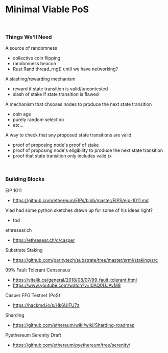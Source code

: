 # Minimal Viable PoS

<br>

### Things We'll Need

A source of randomness
  - collective coin flipping
  - randomness beacon
  - Rust Rand thread_rng() until we have networking?
  
A slashing/rewarding mechanism
  - reward if state transition is valid/uncontested
  - slash of stake if state transition is flawed

A mechanism that chooses nodes to produce the next state transition
  - coin age
  - purely random selection
  - etc...

A way to check that any proposed state transitions are valid
  - proof of proposing node's proof of stake
  - proof of proposing node's eligibility to produce the next state transition
  - proof that state transition only includes valid tx

<br>

### Building Blocks

EIP 1011
- https://github.com/ethereum/EIPs/blob/master/EIPS/eip-1011.md

Vlad had some python sketches drawn up for some of his ideas right?
- tbd

ethresear.ch
- https://ethresear.ch/c/casper

Substrate Staking
- https://github.com/paritytech/substrate/tree/master/srml/staking/src

99% Fault Tolerant Consensus
- https://vitalik.ca/general/2018/08/07/99_fault_tolerant.html
- https://www.youtube.com/watch?v=l0AQ0UJAvM8

Casper FFG Testnet (PoS)
- https://hackmd.io/s/Hk6UiFU7z

Sharding
- https://github.com/ethereum/wiki/wiki/Sharding-roadmap

Pyethereum Serenity Draft
- https://github.com/ethereum/pyethereum/tree/serenity/
